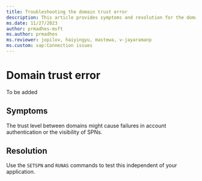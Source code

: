 ```yaml
---
title: Troubleshooting the domain trust error 
description: This article provides symptoms and resolution for the domain trust error.
ms.date: 11/27/2023
author: prmadhes-msft
ms.author: prmadhes
ms.reviewer: jopilov, haiyingyu, mastewa, v-jayaramanp
ms.custom: sap:Connection issues
---
```


# Domain trust error

To be added

## Symptoms

The trust level between domains might cause failures in account authentication or the visibility of SPNs.

## Resolution

Use the `SETSPN` and `RUNAS` commands to test this independent of your application.
